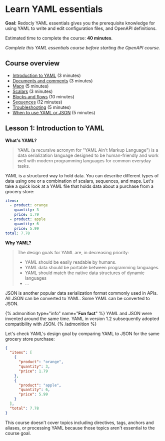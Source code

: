 # Learn YAML essentials

**Goal:** Redocly YAML essentials gives you the prerequisite knowledge for using YAML to write and edit configuration files, and OpenAPI definitions.

Estimated time to complete the course: **40 minutes**.

_Complete this YAML essentials course before starting the OpenAPI course._

## Course overview

- [Introduction to YAML](#lesson-1-introduction-to-yaml) (3 minutes)
- [Documents and comments](documents-comments.md) (3 minutes)
- [Maps](maps.md) (5 minutes)
- [Scalars](scalars.md) (3 minutes)
- [Blocks and flows](blocks-and-flows.md) (10 minutes)
- [Sequences](sequences.md) (12 minutes)
- [Troubleshooting](troubleshooting.md) (5 minutes)
- [When to use YAML or JSON](yaml-or-json.md) (5 minutes)

## Lesson 1: Introduction to YAML

**What's YAML?**

> YAML (a recursive acronym for "YAML Ain't Markup Language") is a data serialization language designed to be human-friendly and work well with modern programming languages for common everyday tasks.

YAML is a structured way to hold data.
You can describe different types of data using one or a combination of scalars, sequences, and maps.
Let's take a quick look at a YAML file that holds data about a purchase from a grocery store:

```yaml
items:
  - product: orange
    quantity: 3
    price: 1.79
  - product: apple
    quantity: 6
    price: 5.99
total: 7.78
```

**Why YAML?**

> The design goals for YAML are, in decreasing priority:
> - YAML should be easily readable by humans.
> - YAML data should be portable between programming languages.
> - YAML should match the native data structures of dynamic languages
> - ...

JSON is another popular data serialization format commonly used in APIs.
All JSON can be converted to YAML.
Some YAML can be converted to JSON.

{% admonition type="info" name="**Fun fact**" %}
YAML and JSON were invented around the same time.
YAML in version 1.2 subsequently adopted compatibility with JSON.
{% /admonition %}

Let's check YAML's design goal by comparing YAML to JSON for the same grocery store purchase:

```json
{
  "items": [
    {
      "product": "orange",
      "quantity": 3,
      "price": 1.79
    },
    {
      "product": "apple",
      "quantity": 6,
      "price": 5.99
    }
  ],
  "total": 7.78
}
```

This course doesn't cover topics including directives, tags, anchors and aliases, or processing YAML because those topics aren't essential to the course goal.
